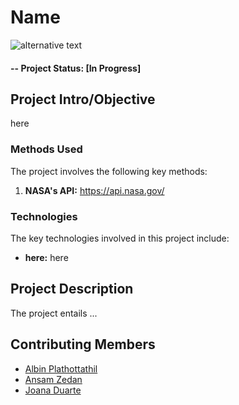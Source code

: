# Name

![alternative text](img/...)


#### -- Project Status: [In Progress]

## Project Intro/Objective

here

### Methods Used

The project involves the following key methods:

1. **NASA's API:** https://api.nasa.gov/

### Technologies

The key technologies involved in this project include:

- **here:** here


## Project Description

The project entails ...



## Contributing Members

 - [Albin Plathottathil](https://github.com/albinpla)
 - [Ansam Zedan](https://github.com/ansamz)
 - [Joana Duarte](https://github.com/JDFDuarte)
